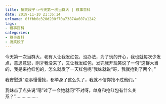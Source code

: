 ```yaml
---
title: 搞笑段子->今天第一次当群大 | 糗事百科
date: 2019-11-10 21:36:14
urlname: 0ffbb0e320d200f70a73874a607a1242
tags: 
- 糗事百科
categories:
- 糗事百科
- 搞笑段子
---
```

今天第一次当群大，老有人让我发红包，没办法，为了玩的开心，我也就每次少发点，意思意思，刚才我没来了，又让我发红包，发完我开玩笑说了一句“这群大当的，我是来抢红包的，怎么就发了一天红包呢”我妹就说“哥，我就抢到了两个。”

我安慰道“没事慢慢抢，都单身了这么久了，我就不信你抢不过他们。”

我妹点了点头说“嗯”过了一会她就问“不对呀，单身和抢红包有什么关系？”………………


